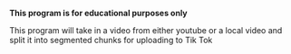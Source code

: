 **This program is for educational purposes only**

This program will take in a video from either youtube or a local video and split it into segmented chunks for uploading to Tik Tok
